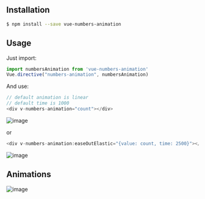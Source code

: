 ## Installation
```sh
$ npm install --save vue-numbers-animation
```

## Usage
Just import:

```javascript
import numbersAnimation from 'vue-numbers-animation'
Vue.directive("numbers-animation", numbersAnimation)
```

And use:
```javascript
// default animation is linear
// default time is 1000
<div v-numbers-animation="count"></div> 
```
![image](https://user-images.githubusercontent.com/35378637/126076858-2c146a5d-4511-4cbb-b9d9-7680de31d98d.gif)

or
```javascript
<div v-numbers-animation:easeOutElastic="{value: count, time: 2500}"></div>
```
![image](https://user-images.githubusercontent.com/35378637/126076896-139e5454-28cf-477f-96bb-da36bae4aad3.gif)


## Animations
![image](https://user-images.githubusercontent.com/35378637/126076223-8a49f283-4912-4eef-831e-7b7563043d7b.jpg)
